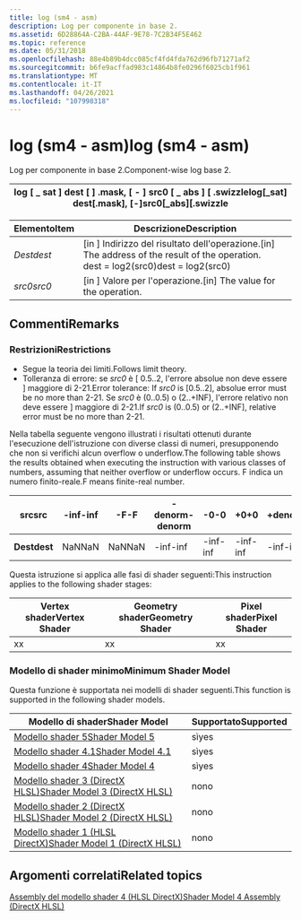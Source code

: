 ```yaml
---
title: log (sm4 - asm)
description: Log per componente in base 2.
ms.assetid: 6D28864A-C2BA-44AF-9E78-7C2B34F5E462
ms.topic: reference
ms.date: 05/31/2018
ms.openlocfilehash: 88e4b89b4dcc085cf4fd4fda762d96fb71271af2
ms.sourcegitcommit: b6fe9acffad983c14864b8fe0296f6025cb1f961
ms.translationtype: MT
ms.contentlocale: it-IT
ms.lasthandoff: 04/26/2021
ms.locfileid: "107998318"
---
```

# <a name="log-sm4---asm"></a><span data-ttu-id="9cd5e-103">log (sm4 - asm)</span><span class="sxs-lookup"><span data-stu-id="9cd5e-103">log (sm4 - asm)</span></span>

<span data-ttu-id="9cd5e-104">Log per componente in base 2.</span><span class="sxs-lookup"><span data-stu-id="9cd5e-104">Component-wise log base 2.</span></span>



| <span data-ttu-id="9cd5e-105">log \[ \_ sat \] dest \[ \] .mask, \[ - \] src0 \[ \_ abs \] \[ .swizzle</span><span class="sxs-lookup"><span data-stu-id="9cd5e-105">log\[\_sat\] dest\[.mask\], \[-\]src0\[\_abs\]\[.swizzle</span></span> |
|----------------------------------------------------------|



 



| <span data-ttu-id="9cd5e-106">Elemento</span><span class="sxs-lookup"><span data-stu-id="9cd5e-106">Item</span></span>                                                            | <span data-ttu-id="9cd5e-107">Descrizione</span><span class="sxs-lookup"><span data-stu-id="9cd5e-107">Description</span></span>                                                                                |
|-----------------------------------------------------------------|--------------------------------------------------------------------------------------------|
| <span data-ttu-id="9cd5e-108"><span id="dest"></span><span id="DEST"></span>*Dest*</span><span class="sxs-lookup"><span data-stu-id="9cd5e-108"><span id="dest"></span><span id="DEST"></span>*dest*</span></span><br/> | <span data-ttu-id="9cd5e-109">\[in \] Indirizzo del risultato dell'operazione.</span><span class="sxs-lookup"><span data-stu-id="9cd5e-109">\[in\] The address of the result of the operation.</span></span><br/> <span data-ttu-id="9cd5e-110">dest = log2(src0)</span><span class="sxs-lookup"><span data-stu-id="9cd5e-110">dest = log2(src0)</span></span><br/> |
| <span data-ttu-id="9cd5e-111"><span id="src0"></span><span id="SRC0"></span>*src0*</span><span class="sxs-lookup"><span data-stu-id="9cd5e-111"><span id="src0"></span><span id="SRC0"></span>*src0*</span></span><br/> | <span data-ttu-id="9cd5e-112">\[in \] Valore per l'operazione.</span><span class="sxs-lookup"><span data-stu-id="9cd5e-112">\[in\] The value for the operation.</span></span><br/>                                             |



 

## <a name="remarks"></a><span data-ttu-id="9cd5e-113">Commenti</span><span class="sxs-lookup"><span data-stu-id="9cd5e-113">Remarks</span></span>

### <a name="restrictions"></a><span data-ttu-id="9cd5e-114">Restrizioni</span><span class="sxs-lookup"><span data-stu-id="9cd5e-114">Restrictions</span></span>

-   <span data-ttu-id="9cd5e-115">Segue la teoria dei limiti.</span><span class="sxs-lookup"><span data-stu-id="9cd5e-115">Follows limit theory.</span></span>
-   <span data-ttu-id="9cd5e-116">Tolleranza di errore: se *src0* è \[ 0.5..2, l'errore absolue non deve essere \] maggiore di 2-21.</span><span class="sxs-lookup"><span data-stu-id="9cd5e-116">Error tolerance: If *src0* is \[0.5..2\], absolue error must be no more than 2-21.</span></span> <span data-ttu-id="9cd5e-117">Se *src0* è (0..0.5) o (2..+INF), l'errore relativo non deve essere \] maggiore di 2-21.</span><span class="sxs-lookup"><span data-stu-id="9cd5e-117">If *src0* is (0..0.5) or (2..+INF\], relative error must be no more than 2-21.</span></span>

<span data-ttu-id="9cd5e-118">Nella tabella seguente vengono illustrati i risultati ottenuti durante l'esecuzione dell'istruzione con diverse classi di numeri, presupponendo che non si verifichi alcun overflow o underflow.</span><span class="sxs-lookup"><span data-stu-id="9cd5e-118">The following table shows the results obtained when executing the instruction with various classes of numbers, assuming that neither overflow or underflow occurs.</span></span> <span data-ttu-id="9cd5e-119">F indica un numero finito-reale.</span><span class="sxs-lookup"><span data-stu-id="9cd5e-119">F means finite-real number.</span></span>



| <span data-ttu-id="9cd5e-120">**src**</span><span class="sxs-lookup"><span data-stu-id="9cd5e-120">**src**</span></span>  | <span data-ttu-id="9cd5e-121">**-inf**</span><span class="sxs-lookup"><span data-stu-id="9cd5e-121">**-inf**</span></span> | <span data-ttu-id="9cd5e-122">**-F**</span><span class="sxs-lookup"><span data-stu-id="9cd5e-122">**-F**</span></span> | <span data-ttu-id="9cd5e-123">**-denorm**</span><span class="sxs-lookup"><span data-stu-id="9cd5e-123">**-denorm**</span></span> | <span data-ttu-id="9cd5e-124">**-0**</span><span class="sxs-lookup"><span data-stu-id="9cd5e-124">**-0**</span></span> | <span data-ttu-id="9cd5e-125">**+0**</span><span class="sxs-lookup"><span data-stu-id="9cd5e-125">**+0**</span></span> | <span data-ttu-id="9cd5e-126">**+denorm**</span><span class="sxs-lookup"><span data-stu-id="9cd5e-126">**+denorm**</span></span> | <span data-ttu-id="9cd5e-127">**+F**</span><span class="sxs-lookup"><span data-stu-id="9cd5e-127">**+F**</span></span> | <span data-ttu-id="9cd5e-128">**+inf**</span><span class="sxs-lookup"><span data-stu-id="9cd5e-128">**+inf**</span></span> | <span data-ttu-id="9cd5e-129">**NaN**</span><span class="sxs-lookup"><span data-stu-id="9cd5e-129">**NaN**</span></span> |
|----------|----------|--------|-------------|--------|--------|-------------|--------|----------|---------|
| <span data-ttu-id="9cd5e-130">**Dest**</span><span class="sxs-lookup"><span data-stu-id="9cd5e-130">**dest**</span></span> | <span data-ttu-id="9cd5e-131">NaN</span><span class="sxs-lookup"><span data-stu-id="9cd5e-131">NaN</span></span>      | <span data-ttu-id="9cd5e-132">NaN</span><span class="sxs-lookup"><span data-stu-id="9cd5e-132">NaN</span></span>    | <span data-ttu-id="9cd5e-133">-inf</span><span class="sxs-lookup"><span data-stu-id="9cd5e-133">-inf</span></span>        | <span data-ttu-id="9cd5e-134">-inf</span><span class="sxs-lookup"><span data-stu-id="9cd5e-134">-inf</span></span>   | <span data-ttu-id="9cd5e-135">-inf</span><span class="sxs-lookup"><span data-stu-id="9cd5e-135">-inf</span></span>   | <span data-ttu-id="9cd5e-136">-inf</span><span class="sxs-lookup"><span data-stu-id="9cd5e-136">-inf</span></span>        | <span data-ttu-id="9cd5e-137">F</span><span class="sxs-lookup"><span data-stu-id="9cd5e-137">F</span></span>      | <span data-ttu-id="9cd5e-138">+inf</span><span class="sxs-lookup"><span data-stu-id="9cd5e-138">+inf</span></span>     | <span data-ttu-id="9cd5e-139">NaN</span><span class="sxs-lookup"><span data-stu-id="9cd5e-139">NaN</span></span>     |



 

<span data-ttu-id="9cd5e-140">Questa istruzione si applica alle fasi di shader seguenti:</span><span class="sxs-lookup"><span data-stu-id="9cd5e-140">This instruction applies to the following shader stages:</span></span>



| <span data-ttu-id="9cd5e-141">Vertex shader</span><span class="sxs-lookup"><span data-stu-id="9cd5e-141">Vertex Shader</span></span> | <span data-ttu-id="9cd5e-142">Geometry shader</span><span class="sxs-lookup"><span data-stu-id="9cd5e-142">Geometry Shader</span></span> | <span data-ttu-id="9cd5e-143">Pixel shader</span><span class="sxs-lookup"><span data-stu-id="9cd5e-143">Pixel Shader</span></span> |
|---------------|-----------------|--------------|
| <span data-ttu-id="9cd5e-144">x</span><span class="sxs-lookup"><span data-stu-id="9cd5e-144">x</span></span>             | <span data-ttu-id="9cd5e-145">x</span><span class="sxs-lookup"><span data-stu-id="9cd5e-145">x</span></span>               | <span data-ttu-id="9cd5e-146">x</span><span class="sxs-lookup"><span data-stu-id="9cd5e-146">x</span></span>            |



 

### <a name="minimum-shader-model"></a><span data-ttu-id="9cd5e-147">Modello di shader minimo</span><span class="sxs-lookup"><span data-stu-id="9cd5e-147">Minimum Shader Model</span></span>

<span data-ttu-id="9cd5e-148">Questa funzione è supportata nei modelli di shader seguenti.</span><span class="sxs-lookup"><span data-stu-id="9cd5e-148">This function is supported in the following shader models.</span></span>



| <span data-ttu-id="9cd5e-149">Modello di shader</span><span class="sxs-lookup"><span data-stu-id="9cd5e-149">Shader Model</span></span>                                              | <span data-ttu-id="9cd5e-150">Supportato</span><span class="sxs-lookup"><span data-stu-id="9cd5e-150">Supported</span></span> |
|-----------------------------------------------------------|-----------|
| [<span data-ttu-id="9cd5e-151">Modello shader 5</span><span class="sxs-lookup"><span data-stu-id="9cd5e-151">Shader Model 5</span></span>](d3d11-graphics-reference-sm5.md)        | <span data-ttu-id="9cd5e-152">sì</span><span class="sxs-lookup"><span data-stu-id="9cd5e-152">yes</span></span>       |
| [<span data-ttu-id="9cd5e-153">Modello shader 4.1</span><span class="sxs-lookup"><span data-stu-id="9cd5e-153">Shader Model 4.1</span></span>](dx-graphics-hlsl-sm4.md)              | <span data-ttu-id="9cd5e-154">sì</span><span class="sxs-lookup"><span data-stu-id="9cd5e-154">yes</span></span>       |
| [<span data-ttu-id="9cd5e-155">Modello shader 4</span><span class="sxs-lookup"><span data-stu-id="9cd5e-155">Shader Model 4</span></span>](dx-graphics-hlsl-sm4.md)                | <span data-ttu-id="9cd5e-156">sì</span><span class="sxs-lookup"><span data-stu-id="9cd5e-156">yes</span></span>       |
| [<span data-ttu-id="9cd5e-157">Modello shader 3 (DirectX HLSL)</span><span class="sxs-lookup"><span data-stu-id="9cd5e-157">Shader Model 3 (DirectX HLSL)</span></span>](dx-graphics-hlsl-sm3.md) | <span data-ttu-id="9cd5e-158">no</span><span class="sxs-lookup"><span data-stu-id="9cd5e-158">no</span></span>        |
| [<span data-ttu-id="9cd5e-159">Modello shader 2 (DirectX HLSL)</span><span class="sxs-lookup"><span data-stu-id="9cd5e-159">Shader Model 2 (DirectX HLSL)</span></span>](dx-graphics-hlsl-sm2.md) | <span data-ttu-id="9cd5e-160">no</span><span class="sxs-lookup"><span data-stu-id="9cd5e-160">no</span></span>        |
| [<span data-ttu-id="9cd5e-161">Modello shader 1 (HLSL DirectX)</span><span class="sxs-lookup"><span data-stu-id="9cd5e-161">Shader Model 1 (DirectX HLSL)</span></span>](dx-graphics-hlsl-sm1.md) | <span data-ttu-id="9cd5e-162">no</span><span class="sxs-lookup"><span data-stu-id="9cd5e-162">no</span></span>        |



 

## <a name="related-topics"></a><span data-ttu-id="9cd5e-163">Argomenti correlati</span><span class="sxs-lookup"><span data-stu-id="9cd5e-163">Related topics</span></span>

<dl> <dt>

[<span data-ttu-id="9cd5e-164">Assembly del modello shader 4 (HLSL DirectX)</span><span class="sxs-lookup"><span data-stu-id="9cd5e-164">Shader Model 4 Assembly (DirectX HLSL)</span></span>](dx-graphics-hlsl-sm4-asm.md)
</dt> </dl>

 

 





